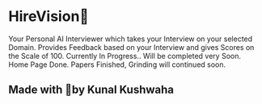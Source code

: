 # HireVision🏢
Your Personal AI Interviewer which takes your Interview on your selected Domain. 
Provides Feedback based on your Interview and gives Scores on the Scale of 100. 
Currently In Progress.. Will be completed very Soon.<br>
Home Page Done.
Papers Finished, Grinding will continued soon.

## Made with 💖by Kunal Kushwaha